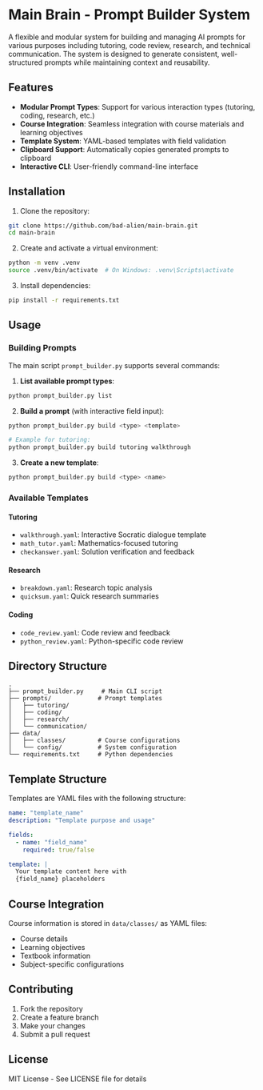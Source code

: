 # Main Brain - Prompt Builder System

A flexible and modular system for building and managing AI prompts for various purposes including tutoring, code review, research, and technical communication. The system is designed to generate consistent, well-structured prompts while maintaining context and reusability.

## Features

- **Modular Prompt Types**: Support for various interaction types (tutoring, coding, research, etc.)
- **Course Integration**: Seamless integration with course materials and learning objectives
- **Template System**: YAML-based templates with field validation
- **Clipboard Support**: Automatically copies generated prompts to clipboard
- **Interactive CLI**: User-friendly command-line interface

## Installation

1. Clone the repository:
```bash
git clone https://github.com/bad-alien/main-brain.git
cd main-brain
```

2. Create and activate a virtual environment:
```bash
python -m venv .venv
source .venv/bin/activate  # On Windows: .venv\Scripts\activate
```

3. Install dependencies:
```bash
pip install -r requirements.txt
```

## Usage

### Building Prompts

The main script `prompt_builder.py` supports several commands:

1. **List available prompt types**:
```bash
python prompt_builder.py list
```

2. **Build a prompt** (with interactive field input):
```bash
python prompt_builder.py build <type> <template>

# Example for tutoring:
python prompt_builder.py build tutoring walkthrough
```

3. **Create a new template**:
```bash
python prompt_builder.py build <type> <name>
```

### Available Templates

#### Tutoring
- `walkthrough.yaml`: Interactive Socratic dialogue template
- `math_tutor.yaml`: Mathematics-focused tutoring
- `checkanswer.yaml`: Solution verification and feedback

#### Research
- `breakdown.yaml`: Research topic analysis
- `quicksum.yaml`: Quick research summaries

#### Coding
- `code_review.yaml`: Code review and feedback
- `python_review.yaml`: Python-specific code review

## Directory Structure

```
.
├── prompt_builder.py     # Main CLI script
├── prompts/             # Prompt templates
│   ├── tutoring/
│   ├── coding/
│   ├── research/
│   └── communication/
├── data/
│   ├── classes/         # Course configurations
│   └── config/          # System configuration
└── requirements.txt     # Python dependencies
```

## Template Structure

Templates are YAML files with the following structure:

```yaml
name: "template_name"
description: "Template purpose and usage"

fields:
  - name: "field_name"
    required: true/false

template: |
  Your template content here with
  {field_name} placeholders
```

## Course Integration

Course information is stored in `data/classes/` as YAML files:
- Course details
- Learning objectives
- Textbook information
- Subject-specific configurations

## Contributing

1. Fork the repository
2. Create a feature branch
3. Make your changes
4. Submit a pull request

## License

MIT License - See LICENSE file for details
